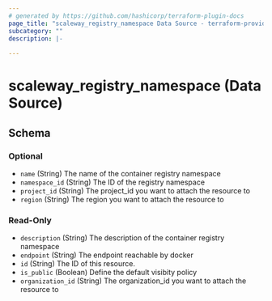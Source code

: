 ```yaml
---
# generated by https://github.com/hashicorp/terraform-plugin-docs
page_title: "scaleway_registry_namespace Data Source - terraform-provider-scaleway"
subcategory: ""
description: |-
  
---
```


# scaleway_registry_namespace (Data Source)





<!-- schema generated by tfplugindocs -->
## Schema

### Optional

- `name` (String) The name of the container registry namespace
- `namespace_id` (String) The ID of the registry namespace
- `project_id` (String) The project_id you want to attach the resource to
- `region` (String) The region you want to attach the resource to

### Read-Only

- `description` (String) The description of the container registry namespace
- `endpoint` (String) The endpoint reachable by docker
- `id` (String) The ID of this resource.
- `is_public` (Boolean) Define the default visibity policy
- `organization_id` (String) The organization_id you want to attach the resource to
